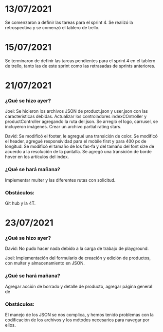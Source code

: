 <h1>13/07/2021</h1>
Se comenzaron a definir las tareas para el sprint 4. Se realizó la retrospectiva y se comenzó el tablero de trello.

<h1>15/07/2021</h1>
Se terminaron de definir las tareas pendientes para el sprint 4 en el tablero de trello, tanto las de este sprint como las retrasadas de sprints anteriores.

<h1>21/07/2021</h1>

<h3>¿Qué se hizo ayer?</h3>

Joel: Se hicieron los archivos JSON de product.json y user.json con las caracteristicas debidas.
Actualizar los controladores indexCOntroller y productController agregando la ruta del json.
Se arregló el logo, carrusel, se incluyeron imágenes.
Crear un archivo partial rating stars.

David:
Se modificó el footer, le agregué una transición de color.
Se modificó el header, agregué responsividad para el mobile first y para 400 px de longitud.
Se modificó el tamaño de los fas-fa y del tamaño del font size de acuerdo a la resolución de la pantalla.
Se agregó una transición de borde hover en los artículos del index.

<h3>¿Qué se hará mañana?</h3>

Implementar multer y las diferentes rutas con solicitud.

<h3>Obstáculos:</h3>

Git hub y la 4T.

<h1>23/07/2021</h1>

<h3>¿Qué se hizo ayer?</h3>

David: No pudo hacer nada debido a la carga de trabajo de playground. 

Joel: Implementación del formulario de creación y edición de productos, con multer y almacenamiento en JSON.

<h3>¿Qué se hará mañana?</h3>

Agregar acción de borrado y detalle de producto, agregar página general de 

<h3>Obstáculos:</h3>

El manejo de los JSON se nos complica, y hemos tenido problemas con la codificación de los archivos y los métodos necesarios para navegar por ellos.
